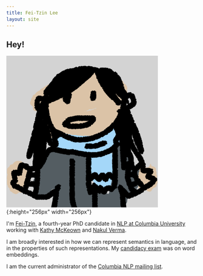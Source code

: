 ```yaml
---
title: Fei-Tzin Lee
layout: site
---
```


## Hey!

![profile](/assets/img/profile.png){:height="256px" width="256px"}

I'm [Fei-Tzin](about.html), a fourth-year PhD candidate in [NLP at Columbia University](http://www1.cs.columbia.edu/nlp/index.cgi) working with [Kathy McKeown](http://www.cs.columbia.edu/~kathy/) and [Nakul Verma](http://www.cs.columbia.edu/~verma/).

I am broadly interested in how we can represent semantics in language, and in the properties of such representations. My [candidacy exam](candidacy.html) was on word embeddings.

I am the current administrator of the [Columbia NLP mailing list](https://lists.cs.columbia.edu/mailman/listinfo/nlp-announce).